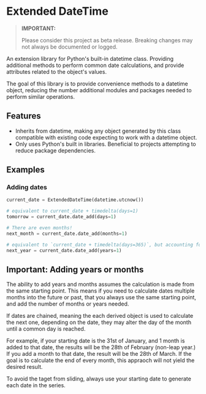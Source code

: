 # Extended DateTime

> **IMPORTANT:**
>
> Please consider this project as beta release. Breaking changes may not always be documented or logged.

An extension library for Python's built-in datetime class. Providing additional methods to perform common date calculations, and provide attributes related to the object's values.

The goal of this library is to provide convenience methods to a datetime object, reducing the number additional modules and packages needed to perform similar operations.

## Features
* Inherits from datetime, making any object generated by this class compatible with existing code expecting to work with a datetime object.
* Only uses Python's built in libraries. Beneficial to projects attempting to reduce package dependencies.

## Examples
### Adding dates
```python
current_date = ExtendedDateTime(datetime.utcnow())

# equivalent to current_date + timedelta(days=1)
tomorrow = current_date.date_add(days=1) 

# There are even months!
next_month = current_date.date_add(months=1)

# equivalent to `current_date + timedelta(days=365)`, but accounting for leap years
next_year = current_date.date_add(years=1)
```

## Important: Adding years or months
The ability to add years and months assumes the calculation is made from the same starting point. This means if you need to calculate dates multiple months into the future or past, that you always use the same starting point, and add the number of months or years needed.

If dates are chained, meaning the each derived object is used to calculate the next one, depending on the date, they may alter the day of the month until a common day is reached.

For example, if your starting date is the 31st of January, and 1 month is added to that date, the results will be the 28th of February (non-leap year.) If you add a month to that date, the result will be the 28th of March. If the goal is to calculate the end of every month, this appraoch will not yield the desired result.

To avoid the taget from sliding, always use your starting date to generate each date in the series.
